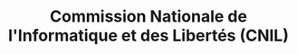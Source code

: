 ---
title: Commission Nationale de l'Informatique et des Libertés (CNIL)
website: https://www.cnil.fr/
---